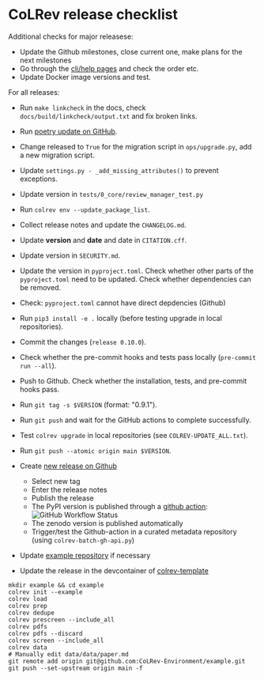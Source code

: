 # CoLRev release checklist

Additional checks for major releasese:

- Update the Github milestones, close current one, make plans for the next milestones
- Go through the [cli/help pages](https://colrev.readthedocs.io/en/latest/manual/cli.html) and check the order etc.
- Update Docker image versions and test.

For all releases:

- Run `make linkcheck` in the docs, check `docs/build/linkcheck/output.txt` and fix broken links.
- Run [poetry update on GitHub](https://github.com/CoLRev-Environment/colrev/actions/workflows/poetry_update.yml).
- Change released to `True` for the migration script in `ops/upgrade.py`, add a new migration script.
- Update `settings.py - _add_missing_attributes()` to prevent exceptions.
- Update version in `tests/0_core/review_manager_test.py`
- Run `colrev env --update_package_list`.
- Collect release notes and update the `CHANGELOG.md`.
- Update **version** and **date**  and date in `CITATION.cff`.
- Update version in `SECURITY.md`.
- Update the version in `pyproject.toml`. Check whether other parts of the `pyproject.toml` need to be updated. Check whether dependencies can be removed.
- Check: `pyproject.toml` cannot have direct depdencies (Github)
- Run `pip3 install -e .` locally (before testing upgrade in local repositories).
- Commit the changes (`release 0.10.0`).
- Check whether the pre-commit hooks and tests pass locally (``pre-commit run --all``).
- Push to Github. Check whether the installation, tests, and pre-commit hooks pass.
- Run `git tag -s $VERSION` (format: "0.9.1").
- Run `git push` and wait for the GitHub actions to complete successfully.
- Test `colrev upgrade` in local repositories (see `COLREV-UPDATE_ALL.txt`).
- Run `git push --atomic origin main $VERSION`.

- Create [new release on Github](https://github.com/CoLRev-Environment/colrev/releases/new)
    - Select new tag
    - Enter the release notes
    - Publish the release
    - The PyPI version is published through a [github action](https://github.com/CoLRev-Environment/colrev/actions/workflows/publish.yml):  ![GitHub Workflow Status](https://img.shields.io/github/actions/workflow/status/CoLRev-Ecosystem/colrev/publish.yml)
    - The zenodo version is published automatically
    - Trigger/test the Github-action in a curated metadata repository (using ``colrev-batch-gh-api.py``)

- Update [example repository](https://github.com/CoLRev-Environment/example) if necessary
- Update the release in the devcontainer of [colrev-template](https://github.com/CoLRev-Environment/colrev-template)

```
mkdir example && cd example
colrev init --example
colrev load
colrev prep
colrev dedupe
colrev prescreen --include_all
colrev pdfs
colrev pdfs --discard
colrev screen --include_all
colrev data
# Manually edit data/data/paper.md
git remote add origin git@github.com:CoLRev-Environment/example.git
git push --set-upstream origin main -f
```
